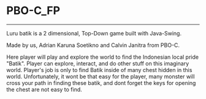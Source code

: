 # PBO-C_FP
----------

Luru batik is a 2 dimensional, Top-Down game built with Java-Swing. 

Made by us, Adrian Karuna Soetikno and Calvin Janitra from PBO-C.

Here player will play and explore the world to find the Indonesian local pride "Batik". Player can explore, interact, and do other stuff on this imaginary world. Player's job is only to find Batik inside of many chest hidden in this world. Unfortunately, it wont be that easy for the player, many monster will cross your path in finding these batik, and dont forget the keys for opening the chest are not easy to find. 

